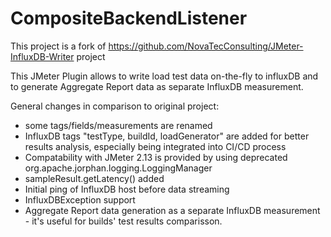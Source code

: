 # CompositeBackendListener
This project is a fork of https://github.com/NovaTecConsulting/JMeter-InfluxDB-Writer project

This JMeter Plugin allows to write load test data on-the-fly to influxDB and to generate Aggregate Report data as separate InfluxDB measurement.

General changes in comparison to original project:

- some tags/fields/measurements are renamed
- InfluxDB tags "testType, buildId, loadGenerator" are added for better results analysis, especially being integrated into CI/CD process 
- Compatability with JMeter 2.13 is provided by using deprecated org.apache.jorphan.logging.LoggingManager
- sampleResult.getLatency() added
- Initial ping of InfluxDB host before data streaming
- InfluxDBException support
- Aggregate Report data generation as a separate InfluxDB measurement - it's useful for builds' test results comparisson.
